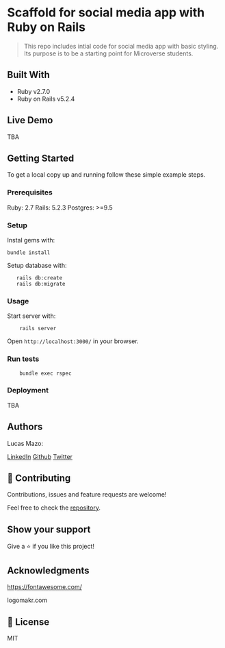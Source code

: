 # Scaffold for social media app with Ruby on Rails

> This repo includes intial code for social media app with basic styling. Its purpose is to be a starting point for Microverse students.

## Built With

- Ruby v2.7.0
- Ruby on Rails v5.2.4

## Live Demo

TBA


## Getting Started

To get a local copy up and running follow these simple example steps.

### Prerequisites

Ruby: 2.7
Rails: 5.2.3
Postgres: >=9.5

### Setup

Instal gems with:

```
bundle install
```


Setup database with:

```
   rails db:create
   rails db:migrate
```



### Usage

Start server with:

```
    rails server
```

Open `http://localhost:3000/` in your browser.

### Run tests

```
    bundle exec rspec
```

### Deployment

TBA

## Authors

Lucas Mazo:

[LinkedIn](https://www.linkedin.com/in/lucas-mazo-meza-55a65b159/)
[Github](https://github.com/lucasmazo32)
[Twitter](https://twitter.com/lucasmazo32)

## 🤝 Contributing

Contributions, issues and feature requests are welcome!

Feel free to check the [repository](https://github.com/lucasmazo32/twitter-redesign).

## Show your support

Give a ⭐️ if you like this project!

## Acknowledgments

https://fontawesome.com/

logomakr.com

## 📝 License

MIT
